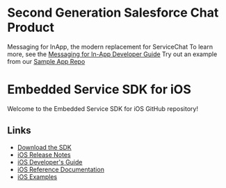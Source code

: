 # Second Generation Salesforce Chat Product
Messaging for InApp, the modern replacement for ServiceChat
To learn more, see the [Messaging for In-App Developer Guide](https://developer.salesforce.com/docs/service/messaging-in-app/overview)
Try out an example from our [Sample App Repo](https://github.com/Salesforce-Async-Messaging/messaging-in-app-ios/tree/master/examples)

# Embedded Service SDK for iOS

Welcome to the Embedded Service SDK for iOS GitHub repository!

## Links

* [Download the SDK](https://github.com/forcedotcom/ServiceSDK-iOS/wiki/Get-the-iOS-SDK)
* [iOS Release Notes](https://github.com/forcedotcom/ServiceSDK-iOS/releases)
* [iOS Developer's Guide](https://developer.salesforce.com/docs/atlas.en-us.service_sdk_ios.meta/service_sdk_ios/servicesdk_ios_dev_guide.htm)
* [iOS Reference Documentation](http://forcedotcom.github.io/ServiceSDK-iOS/)
* [iOS Examples](./Examples/)

<!-- 238.0.0 -->
